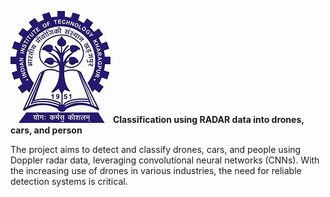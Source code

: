 ![alt text](iitkgplogo.jpg)
**Classification using RADAR data into drones, cars, and person**

The project aims to detect and classify drones, cars, and people
using Doppler radar data, leveraging convolutional neural networks (CNNs). With the
increasing use of drones in various industries, the need for reliable detection systems is
critical.
